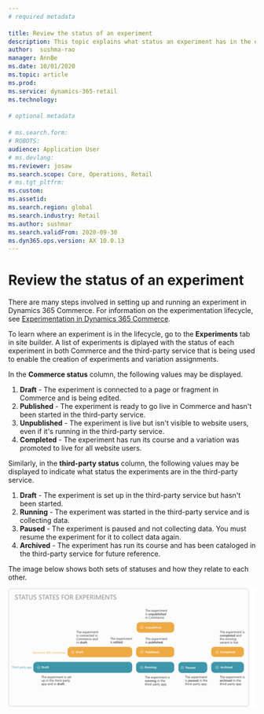 ```yaml
---
# required metadata

title: Review the status of an experiment
description: This topic explains what status an experiment has in the experimentation lifecycle in Dynamics 365 Commerce . 
author:  sushma-rao 
manager: AnnBe
ms.date: 10/01/2020
ms.topic: article
ms.prod: 
ms.service: dynamics-365-retail
ms.technology: 

# optional metadata

# ms.search.form: 
# ROBOTS: 
audience: Application User
# ms.devlang: 
ms.reviewer: josaw
ms.search.scope: Core, Operations, Retail
# ms.tgt_pltfrm: 
ms.custom: 
ms.assetid: 
ms.search.region: global
ms.search.industry: Retail
ms.author: sushmar
ms.search.validFrom: 2020-09-30
ms.dyn365.ops.version: AX 10.0.13
---
```


# Review the status of an experiment
There are many steps involved in setting up and running an experiment in Dynamics 365 Commerce. For information on the experimentation lifecycle, see [Experimentation in Dynamics 365 Commerce](experimentation-overview.md).

To learn where an experiment is in the lifecycle, go to the **Experiments** tab in site builder. A list of experiments is diplayed with the status of each experiment in both Commerce and the third-party service that is being used to enable the creation of experiments and variation assignments.

In the **Commerce status** column, the following values may be displayed. 
1. **Draft** - The experiment is connected to a page or fragment in Commerce and is being edited.
1. **Published** - The experiment is ready to go live in Commerce and hasn't been started in the third-party service.
1. **Unpublished** - The experiment is live but isn't visible to website users, even if it's running in the third-party service.
1. **Completed** - The experiment has run its course and a variation was promoted to live for all website users.

Similarly, in the **third-party status** column, the following values may be displayed to indicate what status the experiments are in the third-party service.
1. **Draft** - The experiment is set up in the third-party service but hasn't been started.
1. **Running** - The experiment was started in the third-party service and is collecting data.
1. **Paused** - The experiment is paused and not collecting data. You must resume the experiment for it to collect data again.
1. **Archived** - The experiment has run its course and has been cataloged in the third-party service for future reference.

The image below shows both sets of statuses and how they relate to each other.

[ ![Experimentation statuses](./media/experimentation_statuses.svg) ](./media/experimentation_statuses.svg#lightbox)
